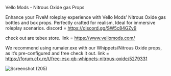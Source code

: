 Vello Mods - Nitrous Oxide gas Props

Enhance your FiveM roleplay experience with Vello Mods’ Nitrous Oxide gas bottles and box props. 
Perfectly crafted for realism, Ideal for immersive roleplay scenarios.
discord = https://discord.gg/SW5c84GZv9

check out are tebex store. 
link = https://www.vellomods.com/

We recommend using rumaier.exe with our Whippets/Nitrous Oxide props, as it’s pre-configured and free check it out.
link = https://forum.cfx.re/t/free-esx-qb-whippets-nitrous-oxide/5279331

![Screenshot (205)](https://github.com/user-attachments/assets/423538b3-0442-4150-aabe-7f0e0c0caede)
